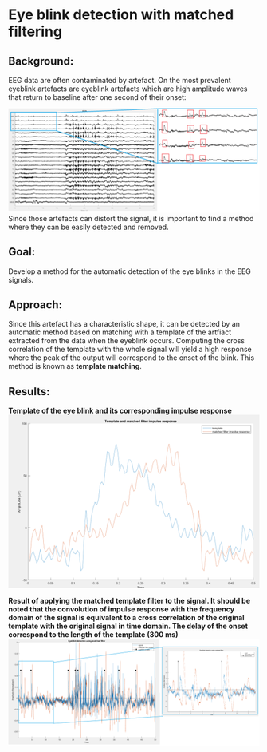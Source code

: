 # Eye blink detection with matched filtering

## Background:
EEG data are often contaminated by artefact. On the most prevalent eyeblink artefacts are eyeblink artefacts which are high amplitude waves that return to baseline
after one second of their onset:  

![image info](./figures/EEG_eye.png) 
Since those artefacts can distort the signal, it is important to find a method where they can be easily detected and removed.
  
## Goal:
Develop a method for the automatic detection of the eye blinks in the EEG signals.
  
## Approach:
Since this artefact has a characteristic shape, it can be detected by an automatic method based on matching with a template of the artfiact
extracted from the data when the eyeblink occurs. Computing the cross correlation of the template with the whole signal will yield a high response where the
peak of the output will correspond to the onset of the blink. This method is known as **template matching**. 
  
## Results:
  
**Template of the eye blink and its corresponding impulse response**
![image info](./figures/template.PNG)  
  
**Result of applying the matched template filter to the signal. It should be noted that the convolution of impulse response with the frequency domain of the 
signal is equivalent to a cross correlation of the original template with the original signal in time domain. The delay of the onset correspond to the 
length of the template (300 ms)**
![image info](./figures/results_matchfilter.png)
